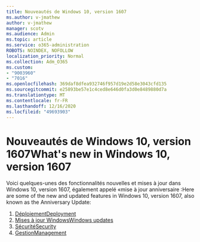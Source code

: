 ```yaml
---
title: Nouveautés de Windows 10, version 1607
ms.author: v-jmathew
author: v-jmathew
manager: scotv
ms.audience: Admin
ms.topic: article
ms.service: o365-administration
ROBOTS: NOINDEX, NOFOLLOW
localization_priority: Normal
ms.collection: Adm_O365
ms.custom:
- "9003960"
- "7016"
ms.openlocfilehash: 369daf8dfea932746f957d19e2d58e3043cfd135
ms.sourcegitcommit: e25893be57e1c4ced8e646d0fa3d0e8489880d7a
ms.translationtype: MT
ms.contentlocale: fr-FR
ms.lasthandoff: 12/16/2020
ms.locfileid: "49693903"
---
```

# <a name="whats-new-in-windows-10-version-1607"></a><span data-ttu-id="057b3-102">Nouveautés de Windows 10, version 1607</span><span class="sxs-lookup"><span data-stu-id="057b3-102">What's new in Windows 10, version 1607</span></span>

<span data-ttu-id="057b3-103">Voici quelques-unes des fonctionnalités nouvelles et mises à jour dans Windows 10, version 1607, également appelé «mise à jour anniversaire :</span><span class="sxs-lookup"><span data-stu-id="057b3-103">Here are some of the new and updated features in Windows 10, version 1607, also known as the Anniversary Update:</span></span>

1. [<span data-ttu-id="057b3-104">Déploiement</span><span class="sxs-lookup"><span data-stu-id="057b3-104">Deployment</span></span>](https://go.microsoft.com/fwlink/?linkid=2114462)
2. [<span data-ttu-id="057b3-105">Mises à jour Windows</span><span class="sxs-lookup"><span data-stu-id="057b3-105">Windows updates</span></span>](https://go.microsoft.com/fwlink/?linkid=2114463)
3. [<span data-ttu-id="057b3-106">Sécurité</span><span class="sxs-lookup"><span data-stu-id="057b3-106">Security</span></span>](https://go.microsoft.com/fwlink/?linkid=2114270)
4. [<span data-ttu-id="057b3-107">Gestion</span><span class="sxs-lookup"><span data-stu-id="057b3-107">Management</span></span>](https://go.microsoft.com/fwlink/?linkid=2114271)
